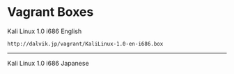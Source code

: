 Vagrant Boxes
=============================


Kali Linux 1.0 i686 English

    http://dalvik.jp/vagrant/KaliLinux-1.0-en-i686.box
    
---

Kali Linux 1.0 i686 Japanese
